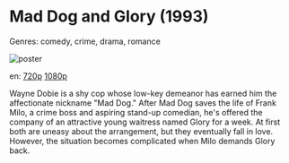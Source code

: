 # Mad Dog and Glory (1993)

Genres: comedy, crime, drama, romance

![poster](http://image.tmdb.org/t/p/w500/xZlVITyuTxI3Olu9h64xYPdpZyP.jpg)

en:
  [720p](magnet:?xt=urn:btih:2064176A4FEDE5089D57D3C0474676E4B477E525&tr=udp://glotorrents.pw:6969/announce&tr=udp://tracker.opentrackr.org:1337/announce&tr=udp://torrent.gresille.org:80/announce&tr=udp://tracker.openbittorrent.com:80&tr=udp://tracker.coppersurfer.tk:6969&tr=udp://tracker.leechers-paradise.org:6969&tr=udp://p4p.arenabg.ch:1337&tr=udp://tracker.internetwarriors.net:1337)
  [1080p](magnet:?xt=urn:btih:00B02B1FE440B8FCD608D865F54D38B4664DB3B7&tr=udp://glotorrents.pw:6969/announce&tr=udp://tracker.opentrackr.org:1337/announce&tr=udp://torrent.gresille.org:80/announce&tr=udp://tracker.openbittorrent.com:80&tr=udp://tracker.coppersurfer.tk:6969&tr=udp://tracker.leechers-paradise.org:6969&tr=udp://p4p.arenabg.ch:1337&tr=udp://tracker.internetwarriors.net:1337)
  


Wayne Dobie is a shy cop whose low-key demeanor has earned him the affectionate nickname "Mad Dog." After Mad Dog saves the life of Frank Milo, a crime boss and aspiring stand-up comedian, he's offered the company of an attractive young waitress named Glory for a week. At first both are uneasy about the arrangement, but they eventually fall in love. However, the situation becomes complicated when Milo demands Glory back.